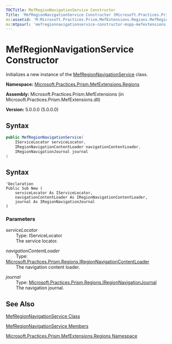 ```yaml
---
TOCTitle: MefRegionNavigationService Constructor
Title: 'MefRegionNavigationService Constructor (Microsoft.Practices.Prism.MefExtensions.Regions)'
ms:assetid: 'M:Microsoft.Practices.Prism.MefExtensions.Regions.MefRegionNavigationService.\#ctor(Microsoft.Practices.ServiceLocation.IServiceLocator,Microsoft.Practices.Prism.Regions.IRegionNavigationContentLoader,Microsoft.Practices.Prism.Regions.IRegionNavigationJournal)'
ms:mtpsurl: 'mefregionnavigationservice-constructor-mspp-mefextensions-regions.md'
---
```


# MefRegionNavigationService Constructor

Initializes a new instance of the [MefRegionNavigationService](/patterns-practices/reference/mefregionnavigationservice-class-mspp-mefextensions-regions) class.

**Namespace:** [Microsoft.Practices.Prism.MefExtensions.Regions](/patterns-practices/reference/mspp-mefextensions-regions-namespace)

**Assembly:** Microsoft.Practices.Prism.MefExtensions (in Microsoft.Practices.Prism.MefExtensions.dll)

**Version:** 5.0.0.0 (5.0.0.0)

## Syntax

```C#
public MefRegionNavigationService(
	IServiceLocator serviceLocator,
	IRegionNavigationContentLoader navigationContentLoader,
	IRegionNavigationJournal journal
)
```

## Syntax

```VB
'Declaration
Public Sub New ( 
	serviceLocator As IServiceLocator,
	navigationContentLoader As IRegionNavigationContentLoader,
	journal As IRegionNavigationJournal
)
```

### Parameters

*serviceLocator*   
&nbsp;&nbsp;&nbsp;&nbsp;&nbsp;&nbsp;&nbsp;&nbsp;Type: IServiceLocator   
&nbsp;&nbsp;&nbsp;&nbsp;&nbsp;&nbsp;&nbsp;&nbsp;The service locator.

*navigationContentLoader*  
&nbsp;&nbsp;&nbsp;&nbsp;&nbsp;&nbsp;&nbsp;&nbsp;Type: [Microsoft.Practices.Prism.Regions.IRegionNavigationContentLoader](/patterns-practices/reference/iregionnavigationcontentloader-interface-mspp-regions)   
&nbsp;&nbsp;&nbsp;&nbsp;&nbsp;&nbsp;&nbsp;&nbsp;The navigation content loader.

*journal*   
&nbsp;&nbsp;&nbsp;&nbsp;&nbsp;&nbsp;&nbsp;&nbsp;Type: [Microsoft.Practices.Prism.Regions.IRegionNavigationJournal](/patterns-practices/reference/iregionnavigationjournal-interface-mspp-regions)   
&nbsp;&nbsp;&nbsp;&nbsp;&nbsp;&nbsp;&nbsp;&nbsp;The navigation journal.

## See Also

[MefRegionNavigationService Class](/patterns-practices/reference/mefregionnavigationservice-class-mspp-mefextensions-regions)

[MefRegionNavigationService Members](/patterns-practices/reference/mefregionnavigationservice-members-mspp-mefextensions-regions)

[Microsoft.Practices.Prism.MefExtensions.Regions Namespace](/patterns-practices/reference/mspp-mefextensions-regions-namespace)
